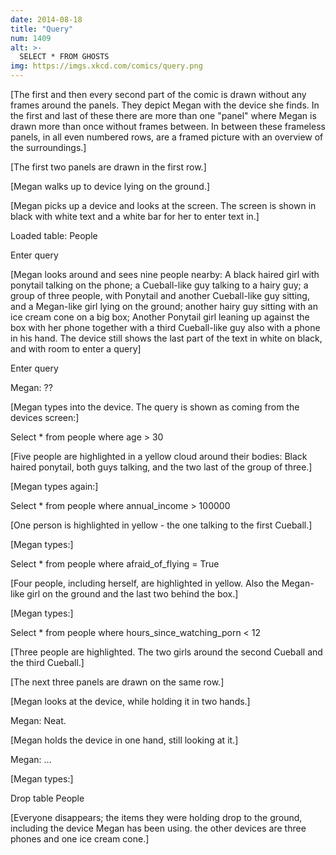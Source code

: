 ```yaml
---
date: 2014-08-18
title: "Query"
num: 1409
alt: >-
  SELECT * FROM GHOSTS
img: https://imgs.xkcd.com/comics/query.png
---
```

[The first and then every second part of the comic is drawn without any frames around the panels. They depict Megan with the device she finds. In the first and last of these there are more than one "panel" where Megan is drawn more than once without frames between. In between these frameless panels, in all even numbered rows, are a framed picture with an overview of the surroundings.]

[The first two panels are drawn in the first row.]

[Megan walks up to device lying on the ground.]

[Megan picks up a device and looks at the screen. The screen is shown in black with white text and a white bar for her to enter text in.]

Loaded table: People

Enter query

[Megan looks around and sees nine people nearby: A black haired girl with ponytail talking on the phone; a Cueball-like guy talking to a hairy guy; a group of three people, with Ponytail and another Cueball-like guy sitting, and a Megan-like girl lying on the ground; another hairy guy sitting with an ice cream cone on a big box; Another Ponytail girl leaning up against the box with her phone together with a third Cueball-like guy also with a phone in his hand. The device still shows the last part of the text in white on black, and with room to enter a query]

Enter query

Megan: ??

[Megan types into the device.  The query is shown as coming from the devices screen:]

Select \* from people where age > 30

[Five people are highlighted in a yellow cloud around their bodies: Black haired ponytail, both guys talking, and the two last of the group of three.]

[Megan types again:]

Select \* from people where annual\_income > 100000

[One person is highlighted in yellow - the one talking to the first Cueball.]

[Megan types:]

Select \* from people where afraid\_of\_flying = True

[Four people, including herself, are highlighted in yellow. Also the Megan-like girl on the ground and the last two behind the box.]

[Megan types:]

Select \* from people where hours\_since\_watching\_porn < 12

[Three people are highlighted. The two girls around the second Cueball and the third Cueball.]

[The next three panels are drawn on the same row.]

[Megan looks at the device, while holding it in two hands.]

Megan: Neat.

[Megan holds the device in one hand, still looking at it.]

Megan: ...

[Megan types:]

Drop table People

[Everyone disappears; the items they were holding drop to the ground, including the device Megan has been using. the other devices are three phones and one ice cream cone.]